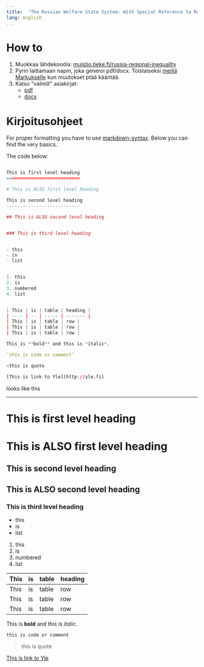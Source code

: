 ```yaml
---
title:  "The Russian Welfare State System: With Special Reference to Regional Inequality"
lang: english
...
```


How to
==========================

1. Muokkaa lähdekoodia: [muistio.tieke.fi/russia-regional-inequality](http://muistio.tieke.fi/russia-regional-inequality)
2. Pyrin laittamaan napin, joka generoi pdf/docx. Toistaiseksi <a href="mailto:markus.kainu@helsinki.fi?Subject=compile regional inequality" target="_top"> meiliä Markukselle</a>  kun muutokset ptää kääntää.
3. Katso "valmiit" asiakirjat:
	- [pdf](regional_inequality.pdf)
	- [docx](regional_inequality.docx)




Kirjoitusohjeet
==========================

For proper formatting you have to use [markdown-syntax](https://help.github.com/articles/markdown-basics). Below you can find the very basics.

The code below:

```r

This is first level heading
===========================

# This is ALSO first level heading

This is second level heading
---------------------------

## This is ALSO second level heading


### This is third level heading


- this
- is
- list


1. this
2. is
3. numbered
4. list


| This | is | table | heading |
| ---- | -- | ----- | ------- |
| This | is | table | row |
| This | is | table | row |
| This | is | table | row |

This is **bold** and this is *italic*.

`this is code or comment`

>this is quote

[This is link to Yle](http://yle.fi)

```

looks like this

*********

This is first level heading
===========================

# This is ALSO first level heading

This is second level heading
---------------------------

## This is ALSO second level heading


### This is third level heading


- this
- is
- list


1. this
2. is
3. numbered
4. list


| This | is | table | heading |
| ---- | -- | ----- | ------- |
| This | is | table | row |
| This | is | table | row |
| This | is | table | row |

This is **bold** and this is *italic*.

`this is code or comment`

>this is quote

[This is link to Yle](http://yle.fi)
